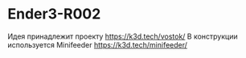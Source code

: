 # Ender3-R002
Идея принадлежит проекту https://k3d.tech/vostok/
В конструкции используется Minifeeder https://k3d.tech/minifeeder/ 


